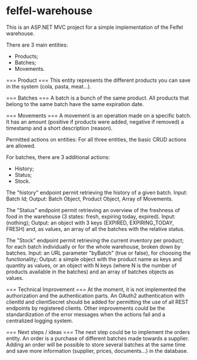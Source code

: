 # felfel-warehouse

This is an ASP.NET MVC project for a simple implementation of the Felfel warehouse.

There are 3 main entities:

- Products;
- Batches;
- Movements.

=== Product ===
This entity represents the different products you can save in the system (cola, pasta, meat...).

=== Batches ===
A batch is a bunch of the same product. All products that belong to the same batch have the same expiration date.

=== Movements ===
A movement is an operation made on a specific batch. It has an amount (positive if products were added, negative if removed)
a timestamp and a short description (reason).

Permitted actions on entities:
For all three entities, the basic CRUD actions are allowed.

For batches, there are 3 additional actions:
- History;
- Status;
- Stock.

The "history" endpoint permit retrieving the history of a given batch. Input: Batch Id; Output: Batch Object, Product Object, Array of Movements.

The "Status" endpoint permit retrieving an overview of the freshness of food in the warehouse (3 states: fresh, expiring today, expired).
Input: (nothing); Output: an object with 3 keys (EXPIRED, EXPIRING_TODAY, FRESH) and, as values, an array of all the batches with the relative status.

The "Stock" endpoint permit retrieving the current inventory per product; for each batch individually or for the whole warehouse, broken down by batches.
Input: an URL parameter "byBatch" (true or false), for choosing the functionality; Output: a simple object with the product name as keys and quantity as values,
or an object with N keys (where N is the number of products available in the batches) and an array of batches objects as values.

=== Technical Improvement ===
At the moment, it is not implemented the authorization and the authentication parts. An OAuth2 authentication with clientId and clientSecret should be added
for permitting the use of all REST endpoints by registered clients.
Other improvements could be the standardization of the error messages when the actions fail and a centralized logging system.

=== Next steps / ideas ===
The next step could be to implement the orders entity. An order is a purchase of different batches made towards a supplier. Adding an order will be possible to store several
batches at the same time and save more information (supplier, prices, documents...) in the database.